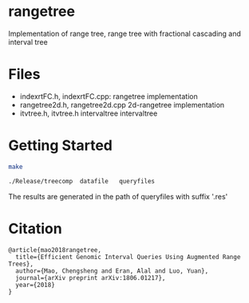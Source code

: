 # rangetree
Implementation of range tree, range tree with fractional cascading and interval tree

# Files
  - indexrtFC.h, indexrtFC.cpp:  rangetree implementation
  - rangetree2d.h, rangetree2d.cpp  2d-rangetree implementation
  - itvtree.h, itvtree.h  intervaltree intervaltree
  
# Getting Started  
 
  ```bash
  make
  
  ./Release/treecomp  datafile   queryfiles
  ```
  
  
  The results are generated in the path of queryfiles with suffix '.res'

# Citation
```
@article{mao2018rangetree,
  title={Efficient Genomic Interval Queries Using Augmented Range Trees},
  author={Mao, Chengsheng and Eran, Alal and Luo, Yuan},
  journal={arXiv preprint arXiv:1806.01217},
  year={2018}
}
```
